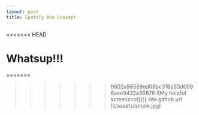 ```yaml
---
layout: post
title: Spotify Box Concept
---
```


<<<<<<< HEAD
# Whatsup!!!

=======
>>>>>>> 9602a98589ed09bc316d33d0996aee9432e96878
![My helpful screenshot]({{ site.github.url }}/assets/smple.jpg)